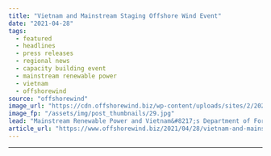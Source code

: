 ```yaml
---
title: "Vietnam and Mainstream Staging Offshore Wind Event"
date: "2021-04-28"
tags: 
  - featured
  - headlines
  - press releases
  - regional news
  - capacity building event
  - mainstream renewable power
  - vietnam
  - offshorewind
source: "offshorewind"
image_url: "https://cdn.offshorewind.biz/wp-content/uploads/sites/2/2021/04/28151002/Vietnam-and-Mainstream-Staging-Offshore-Wind-Event.jpg"
image_fp: "/assets/img/post_thumbnails/29.jpg"
lead: "Mainstream Renewable Power and Vietnam&#8217;s Department of Foreign Affairs for Provinces have signed a"
article_url: "https://www.offshorewind.biz/2021/04/28/vietnam-and-mainstream-staging-offshore-wind-event/"
---
```


---
